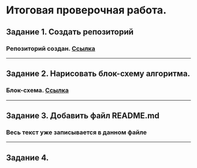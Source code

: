 # Итоговая проверочная работа.

## Задание 1. Создать репозиторий 
### Репозиторий создан. [Ссылка](https://github.com/asrbacr/DZ_Finish_Block_Choice_specialization.git)

---
## Задание 2. Нарисовать блок-схему алгоритма.
### Блок-схема. [Ссылка](https://drive.google.com/file/d/1w1tm9J8K9MNTlW6spzi3v_ttT9Fo0PFy/view?usp=sharing)
---
## Задание 3. Добавить файл README.md
### Весь текст уже записывается в данном файле

---
## Задание 4. 